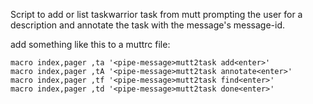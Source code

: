 Script to add or list taskwarrior task from mutt prompting the user for a description and annotate the task with the message's message-id.

add something like this to a muttrc file:

```muttrc
macro index,pager ,ta '<pipe-message>mutt2task add<enter>'
macro index,pager ,tA '<pipe-message>mutt2task annotate<enter>'
macro index,pager ,tf '<pipe-message>mutt2task find<enter>'
macro index,pager ,td '<pipe-message>mutt2task done<enter>'
```
